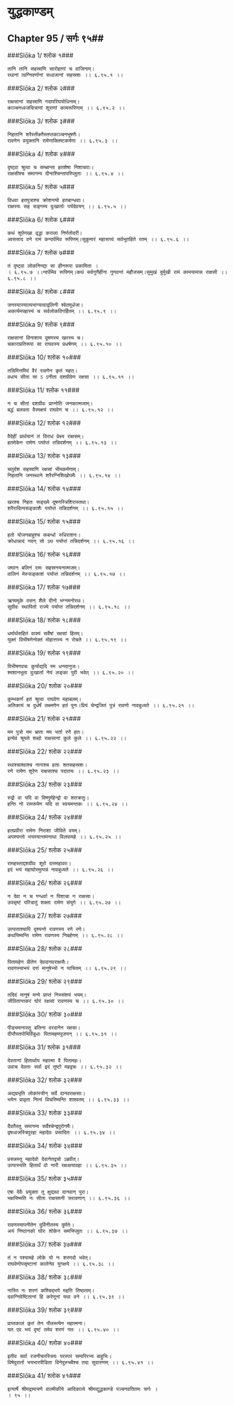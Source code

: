 युद्धकाण्डम्
===============================


## Chapter 95  / सर्गः ९५##


###Slōka 1/ श्लोक १###


    तानि तानि सहस्राणि सारोहाणां च वाजिनाम्।
    रथानां त्वग्निवर्णानां सध्वजानां सहस्रशः ।। ६.९५.१ ।।


###Slōka 2/ श्लोक २###


    राक्षसानां सहस्राणि गदापरिघयोधिनाम्।
    काञ्चनध्वजचित्राणां शूराणां कामरूपिणाम् ।। ६.९५.२ ।।


###Slōka 3/ श्लोक ३###


    निहतानि शरैस्तीक्ष्णैस्तप्तकाञ्चनभूषणैः।
    रावणेन प्रयुक्तानि रामेणाक्लिष्टकर्मणा ।। ६.९५.३ ।।


###Slōka 4/ श्लोक ४###


    दृष्ट्वा श्रुत्वा च सम्भ्रान्ता हतशेषा निशाचराः।
    राक्षसीश्च समागम्य दीनाश्चिन्तापरिप्लुताः ।। ६.९५.४ ।।


###Slōka 5/ श्लोक ५###


    विधवा हतपुत्राश्च क्रोशन्त्यो हतबान्धवाः।
    राक्षस्यः सह सङ्गम्य दुःखार्ताः पर्यदेवयन् ।। ६.९५.५ ।।


###Slōka 6/ श्लोक ६###


    कथं शूर्पणखा वृद्धा कराला निर्णतोदरी।
    आससाद वने रामं कन्दर्पमिव रूपिणम्।सुकुमारं महासत्त्वं सर्वभूतहिते रतम् ।। ६.९५.६ ।।


###Slōka 7/ श्लोक ७###


    तं दृष्ट्वा लोकनिन्द्या सा हीनरूपा प्रकामिता ।
    । ६.९५.७ ।।न्दर्पमिव रूपिणम्।कथं सर्वगुणैर्हीना गुणवन्तं महौजसम्।सुमुखं दुर्मुखी रामं कामयामास राक्षसी ।। ६.९५.८ ।।


###Slōka 8/ श्लोक ८###


    जनस्यास्याल्पभाग्यत्वाद्वलिनी श्वेतमूर्धजा।
    अकार्यमपहास्यं च सर्वलोकविगर्हितम् ।। ६.९५.९ ।।


###Slōka 9/ श्लोक ९###


    राक्षसानां विनाशाय दूषणस्य खरस्य च।
    चकाराप्रतिरूपा सा राघवस्य प्रधर्षणम् ।। ६.९५.१० ।।


###Slōka 10/ श्लोक १०###


    तन्निमित्तमिदं वैरं रावणेन कृतं महत्।
    वधाय सीता सा ऽ ऽनीता दशग्रीवेण रक्षसा ।। ६.९५.११ ।।


###Slōka 11/ श्लोक ११###


    न च सीतां दशग्रीवः प्राप्नोति जनकात्मजाम्।
    बद्धं बलवता वैरमक्षयं राघवेण च ।। ६.९५.१२ ।।


###Slōka 12/ श्लोक १२###


    वैदेहीं प्रार्थयानं तं विराधं प्रेक्ष्य राक्षसम्।
    हतमेकेन रामेण पर्याप्तं तन्निदर्शनम् ।। ६.९५.१३ ।।


###Slōka 13/ श्लोक १३###


    चतुर्दश सहस्राणि रक्षसां भीमकर्मणाम्।
    निहतानि जनस्थाने शरैरग्निशिखोपमैः ।। ६.९५.१४ ।।


###Slōka 14/ श्लोक १४###


    खरश्च निहतः सङ्ख्ये दूषणस्त्रिशिरास्तथा।
    शरैरादित्यसङ्काशैः पर्याप्तं तन्निदर्शनम् ।। ६.९५.१५ ।।


###Slōka 15/ श्लोक १५###


    हतो योजनबाहुश्च कबन्धो रुधिराशनः।
    क्रोधान्नादं नदन् सो ऽथ पर्याप्तं तन्निदर्शनम् ।। ६.९५.१६ ।।


###Slōka 16/ श्लोक १६###


    जघान बलिनं रामः सहस्रनयनात्मजम्।
    वालिनं मेरुसङ्काशं पर्याप्तं तन्निदर्शनम् ।। ६.९५.१७ ।।


###Slōka 17/ श्लोक १७###


    ऋष्यमूके वसन् शैले दीनो भग्नमनोरथः।
    सुग्रीवः स्थापितो राज्ये पर्याप्तं तन्निदर्शनम् ।। ६.९५.१८ ।।


###Slōka 18/ श्लोक १८###


    धर्मार्थसहितं वाक्यं सर्वेषां रक्षसां हितम्।
    युक्तं विभीषणेनोक्तं मोहात्तस्य न रोचते ।। ६.९५.१९ ।।


###Slōka 19/ श्लोक १९###


    विभीषणवचः कुर्याद्यदि स्म धनदानुजः।
    श्मशानभूता दुःखार्ता नेयं लङ्का पुरी भवेत् ।। ६.९५.२० ।।


###Slōka 20/ श्लोक २०###


    कुम्भकर्णं हतं श्रुत्वा राघवेण महाबलम्।
    अतिकायं च दुर्धर्षं लक्ष्मणेन हतं पुनः।प्रियं चेन्द्रजितं पुत्रं रावणो नावबुध्यते ।। ६.९५.२१ ।।


###Slōka 21/ श्लोक २१###


    मम पुत्रो मम भ्राता मम भर्ता रणे हतः।
    इत्येवं श्रूयते शब्दो राक्षसानां कुले कुले ।। ६.९५.२२ ।।


###Slōka 22/ श्लोक २२###


    रथाश्चाश्वाश्च नागाश्च हताः शतसहस्रशः।
    रणे रामेण शूरेण राक्षसाश्च पदातयः ।। ६.९५.२३ ।।


###Slōka 23/ श्लोक २३###


    रुद्रो वा यदि वा विष्णुर्महेन्द्रो वा शतक्रतुः।
    हन्ति नो रामरूपेण यदि वा स्वयमन्तकः ।। ६.९५.२४ ।।


###Slōka 24/ श्लोक २४###


    हतप्रवीरा रामेण निराशा जीविते वयम्।
    अपश्यन्तो भयस्यान्तमनाथा विलपामहे ।। ६.९५.२५ ।।


###Slōka 25/ श्लोक २५###


    रामहस्ताद्दशग्रीवः शूरो दत्तमहावरः।
    इदं भयं महाघोरमुत्पन्नं नावबुध्यते ।। ६.९५.२६ ।।


###Slōka 26/ श्लोक २६###


    न देवा न च गन्धर्वा न पिशाचा न राक्षसाः।
    उपसृष्टं परित्रातुं शक्ता रामेण संयुगे ।। ६.९५.२७ ।।


###Slōka 27/ श्लोक २७###


    उत्पाताश्चापि दृश्यन्ते रावणस्य रणे रणे।
    कथयिष्यन्ति रामेण रावणस्य निबर्हणम् ।। ६.९५.२८ ।।


###Slōka 28/ श्लोक २८###


    पितामहेन प्रीतेन देवदानवराक्षसैः।
    रावणस्याभयं दत्तं मानुषेभ्यो न याचितम् ।। ६.९५.२९ ।।


###Slōka 29/ श्लोक २९###


    तदिदं मानुषं मन्ये प्राप्तं निस्संशयं भयम्।
    जीवितान्तकरं घोरं रक्षसां रावणस्य च ।। ६.९५.३० ।।


###Slōka 30/ श्लोक ३०###


    पीड्यमानास्तु बलिना वरदानेन रक्षसा।
    दीप्तैस्तपोभिर्विबुधाः पितामहमपूजयन् ।। ६.९५.३१ ।।


###Slōka 31/ श्लोक ३१###


    देवतानां हितार्थाय महात्मा वै पितामहः।
    उवाच देवताः सर्वा इदं तुष्टो महद्वचः ।। ६.९५.३२ ।।


###Slōka 32/ श्लोक ३२###


    अद्यप्रभृति लोकांस्त्रीन् सर्वे दानवराक्षसाः।
    भयेन प्रावृता नित्यं विचरिष्यन्ति शाश्वतम् ।। ६.९५.३३ ।।


###Slōka 33/ श्लोक ३३###


    दैवतैस्तु समागम्य सर्वैश्चेन्द्रपुरोगमैः।
    वृषध्वजस्त्रिपुरहा महादेवः प्रसादितः ।। ६.९५.३४ ।।


###Slōka 34/ श्लोक ३४###


    प्रसन्नस्तु महादेवो देवानेतद्वचो ऽब्रवीत्।
    उत्पत्स्यति हितार्थं वो नारी रक्षःक्षयावहा ।। ६.९५.३५ ।।


###Slōka 35/ श्लोक ३५###


    एषा देवैः प्रयुक्ता तु क्षुद्यथा दानवान् पुरा।
    भक्षयिष्यति नः सीता राक्षसघ्नी सरावणान् ।। ६.९५.३६ ।।


###Slōka 36/ श्लोक ३६###


    रावणस्यापनीतेन दुर्विनीतस्य दुर्मतेः।
    अयं निष्ठानको घोरः शोकेन समभिप्लुतः ।। ६.९५.३७ ।।


###Slōka 37/ श्लोक ३७###


    तं न पश्यामहे लोके यो नः शरणदो भवेत्।
    राघवेणोपसृष्टानां कालेनेव युगक्षये ।। ६.९५.३८ ।।


###Slōka 38/ श्लोक ३८###


    नास्ति नः शरणं कश्चिद्भये महति तिष्ठताम्।
    दवाग्निवेष्टितानां हि करेणूनां यथा वने ।। ६.९५.३९ ।।


###Slōka 39/ श्लोक ३९###


    प्राप्तकालं कृतं तेन पौलस्त्येन महात्मना।
    यत एव भयं दृष्टं तमेव शरणं गतः ।। ६.९५.४० ।।


###Slōka 40/ श्लोक ४०###


    इतीव सर्वा रजनीचरस्त्रियः परस्परं सम्परिरभ्य बाहुभिः।
    विषेदुरार्ता भयभारपीडिता विनेदुरुच्चैश्च तदा सुदारुणम् ।। ६.९५.४१ ।।


###Slōka 41/ श्लोक ४१###


    इत्यार्षे श्रीमद्रामायणे वाल्मीकीये आदिकाव्ये श्रीमद्युद्धकाण्डे पञ्चनवतितमः सर्गः ।
    । ९५ ।।


